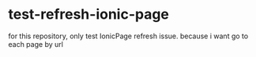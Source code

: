 # test-refresh-ionic-page
for this repository, only test IonicPage refresh issue.
because i want go to each page by url
